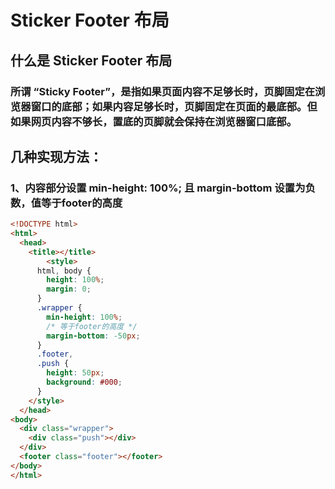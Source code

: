 # Sticker Footer 布局
## 什么是 Sticker Footer 布局
### 所谓 “Sticky Footer”，是指如果页面内容不足够长时，页脚固定在浏览器窗口的底部；如果内容足够长时，页脚固定在页面的最底部。但如果网页内容不够长，置底的页脚就会保持在浏览器窗口底部。
## 几种实现方法：
### 1、内容部分设置 min-height: 100%; 且 margin-bottom 设置为负数，值等于footer的高度
```html
<!DOCTYPE html>
<html>
  <head>
    <title></title>
		<style>
      html, body {
        height: 100%;
        margin: 0;
      }
      .wrapper {
        min-height: 100%;
        /* 等于footer的高度 */
        margin-bottom: -50px;
      }
      .footer,
      .push {
        height: 50px;
        background: #000;
      }
    </style>
  </head>
<body>
  <div class="wrapper">
    <div class="push"></div>
  </div>
  <footer class="footer"></footer>
</body>
</html>
```
